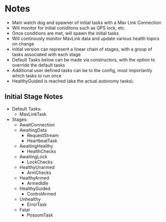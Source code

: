 # Notes
- Main watch dog and spawner of initial tasks with a Mav Link Connection
- Will monitor for initial coniditons such as GPS lock, etc.
- Once conditions are met, will spawn the initial tasks
- Will continously monitor MavLink data and update various health topics on change
- Initial version can represent a linear chain of stages, with a group of tasks associated with each stage
- Default Tasks below can be made via constructors, with the option to override the default tasks
- Additional user defined tasks can be to the config, most importantly which tasks to run once
- HealthyGuided is reached (aka the actual autonomy tasks).


## Initial Stage Notes
- Default Tasks:
  - MavLinkTask
- Stages:
  - AwaitConnection
  - AwaitingData
    - RequestStream
    - HeartbeatTask
  - AwaitingHealthy
    - HealthChecks
  - AwaitingLock
    - LockChecks
  - HealthyUnarmed
    - ArmChecks
  - HealthyArmed
    - ArmedIdle
  - HealthyGuided
    - ControlArmed
  - Unhealthy
    - ErrorTask
  - Fatal
    - PossomTask